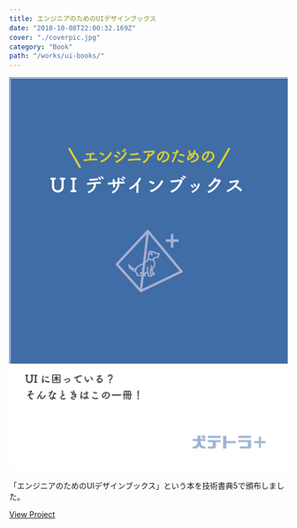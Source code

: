 ```yaml
---
title: エンジニアのためのUIデザインブックス
date: "2018-10-08T22:00:32.169Z"
cover: "./coverpic.jpg"
category: "Book"
path: "/works/ui-books/"
---
```


![表紙](./coverpic.jpg)

「エンジニアのためのUIデザインブックス」という本を技術書典5で頒布しました。

[View Project](https://inutetraplus.booth.pm/items/1043041)
